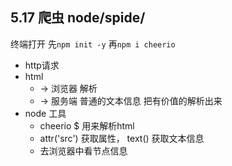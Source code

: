 ## 5.17 爬虫   node/spide/

终端打开 先`npm init -y` 		再`npm i cheerio` 

- http请求
- html   
  - -> 浏览器   解析
  - -> 服务端   普通的文本信息    把有价值的解析出来
- node 工具
  - cheerio   $ 用来解析html  
  - attr('src') 获取属性， text() 获取文本信息
  - 去浏览器中看节点信息